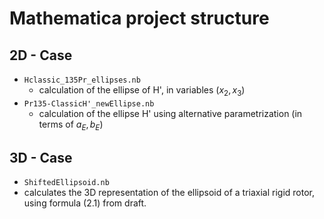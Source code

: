 # Mathematica project structure

## 2D - Case
* `Hclassic_135Pr_ellipses.nb`
    * calculation of the ellipse of H', in variables $(x_2,x_3)$
* `Pr135-ClassicH'_newEllipse.nb`
    * calculation of the ellipse H' using alternative parametrization (in terms of $a_E,b_E$)
    
## 3D - Case

* `ShiftedEllipsoid.nb`
* calculates the 3D representation of the ellipsoid of a triaxial rigid rotor, using formula (2.1) from draft.
